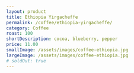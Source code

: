 ```yaml
---
layout: product
title: Ethiopia Yirgacheffe
permalink: /coffee/ethiopia-yirgacheffe/
category: Coffee
roast: 100
shortDescription: cocoa, blueberry, pepper
price: 11.00
smallImage: /assets/images/coffee-ethiopia.jpg
largeImage: /assets/images/coffee-ethiopia.jpg
# soldOut: true
---  
```

